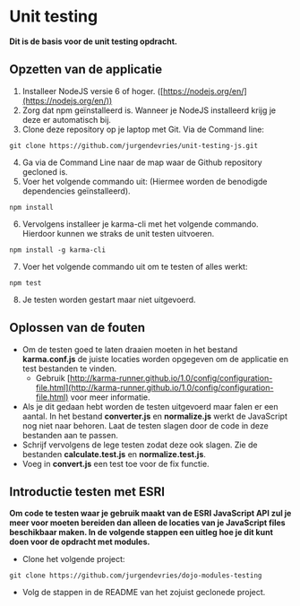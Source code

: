 # Unit testing
**Dit is de basis voor de unit testing opdracht.**

## Opzetten van de applicatie
1. Installeer NodeJS versie 6 of hoger. ([https://nodejs.org/en/](https://nodejs.org/en/))
2. Zorg dat npm geïnstalleerd is. Wanneer je NodeJS installeerd krijg je deze er automatisch bij.
3. Clone deze repository op je laptop met Git. Via de Command line:
```
git clone https://github.com/jurgendevries/unit-testing-js.git 
```
4. Ga via de Command Line naar de map waar de Github repository gecloned is.
5. Voer het volgende commando uit: (Hiermee worden de benodigde dependencies geïnstalleerd).
```
npm install
```
6. Vervolgens installeer je karma-cli met het volgende commando. Hierdoor kunnen we straks de unit testen uitvoeren.
```
npm install -g karma-cli
```
7. Voer het volgende commando uit om te testen of alles werkt:
```
npm test
```

8. Je testen worden gestart maar niet uitgevoerd.

## Oplossen van de fouten
* Om de testen goed te laten draaien moeten in het bestand **karma.conf.js** de juiste locaties worden opgegeven om de applicatie en test bestanden te vinden.
  * Gebruik [http://karma-runner.github.io/1.0/config/configuration-file.html](http://karma-runner.github.io/1.0/config/configuration-file.html) voor meer informatie.
* Als je dit gedaan hebt worden de testen uitgevoerd maar falen er een aantal. In het bestand **converter.js** en **normalize.js** werkt de JavaScript nog niet naar behoren. Laat de testen slagen door de code in deze bestanden aan te passen.
* Schrijf vervolgens de lege testen zodat deze ook slagen. Zie de bestanden **calculate.test.js** en **normalize.test.js**.
* Voeg in **convert.js** een test toe voor de fix functie.

## Introductie testen met ESRI
**Om code te testen waar je gebruik maakt van de ESRI JavaScript API zul je meer voor moeten bereiden dan alleen de locaties van je JavaScript files beschikbaar maken. In de volgende stappen een uitleg hoe je dit kunt doen voor de opdracht met modules.**

* Clone het volgende project:
```
git clone https://github.com/jurgendevries/dojo-modules-testing 
```
* Volg de stappen in de README van het zojuist geclonede project.
